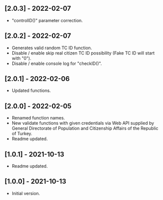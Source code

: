 ## [2.0.3] - 2022-02-07

* "controlID()" parameter correction.

## [2.0.2] - 2022-02-07

* Generates valid random TC ID function.
* Disable / enable skip real citizen TC ID possibility (Fake TC ID will start with "0").
* Disable / enable console log for "checkID()".

## [2.0.1] - 2022-02-06

* Updated functions.

## [2.0.0] - 2022-02-05

* Renamed function names.
* New validate functions with given credentials via Web API supplied by General Directorate of Population and Citizenship Affairs of the Republic of Turkey.
* Readme updated.

## [1.0.1] - 2021-10-13

* Readme updated.

## [1.0.0] - 2021-10-13

* Initial version.
